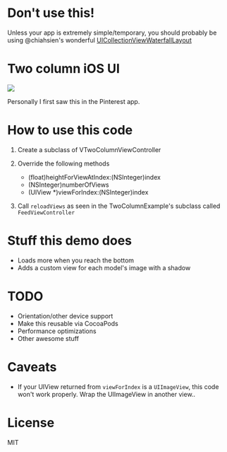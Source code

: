 # Don't use this!

Unless your app is extremely simple/temporary, you should probably be using @chiahsien's wonderful [UICollectionViewWaterfallLayout](https://github.com/chiahsien/UICollectionViewWaterfallLayout)

# Two column iOS UI

[![](http://i.imgur.com/OFZPC.png)](http://i.imgur.com/OFZPC.png)

Personally I first saw this in the Pinterest app.

# How to use this code

1. Create a subclass of VTwoColumnViewController
2. Override the following methods

    - (float)heightForViewAtIndex:(NSInteger)index
    - (NSInteger)numberOfViews
    - (UIView *)viewForIndex:(NSInteger)index

3. Call `reloadViews` as seen in the TwoColumnExample's subclass called `FeedViewController`

# Stuff this demo does

* Loads more when you reach the bottom
* Adds a custom view for each model's image with a shadow

# TODO

* Orientation/other device support
* Make this reusable via CocoaPods
* Performance optimizations
* Other awesome stuff

# Caveats

* If your UIView returned from `viewForIndex` is a `UIImageView`, this code won't work properly. Wrap the UIImageView in another view..

# License

MIT 
